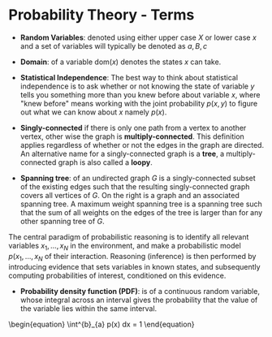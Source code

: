 # Probability Theory - Terms

- **Random Variables**: denoted using either upper case $X$ or lower case
  $x$ and a set of variables will typically be denoted as ${a, B, c}$

- **Domain**: of a variable dom($x$) denotes the states $x$ can take.

- **Statistical Independence**: The best way to think about statistical
independence is to ask whether or not knowing the state of variable $y$
tells you something more than you knew before about variable $x$, where
"knew before" means working with the joint probability $p(x, y)$ to figure
out what we can know about $x$ namely $p(x)$.

- **Singly-connected** if there is only one path from a vertex to another
vertex, other wise the graph is **multiply-connected**. This definition
applies regardless of whether or not the edges in the graph are directed.
An alternative name for a singly-connected graph is a **tree**,
a multiply-connected graph is also called a **loopy**.

- **Spanning tree**: of an undirected graph $G$ is a singly-connected
subset of the existing edges such that the resulting singly-connected
graph covers all vertices of $G$. On the right is a graph and an
associated spanning tree. A maximum weight spanning tree is a spanning
tree such that the sum of all weights on the edges of the tree is larger
than for any other spanning tree of $G$.

The central paradigm of probabilistic reasoning is to identify all
relevant variables $x_1, \dots, x_{N}$ in the environment, and make
a probabilistic model $p(x_1, \dots, x_{N}$ of their interaction.
Reasoning (inference) is then performed by introducing evidence that
sets variables in known states, and subsequently computing probabilities
of interest, conditioned on this evidence.

- **Probability density function (PDF)**: is of a continuous random variable,
whose integral across an interval gives the probability that the value of the
variable lies within the same interval.

\begin{equation}
  \int^{b}_{a} p(x) dx = 1
\end{equation}
